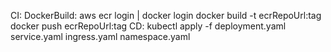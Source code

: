 CI:
DockerBuild:
        aws ecr login | docker login
        docker build -t ecrRepoUrl:tag
        docker push ecrRepoUrl:tag
CD:
kubectl apply -f deployment.yaml service.yaml ingress.yaml namespace.yaml
